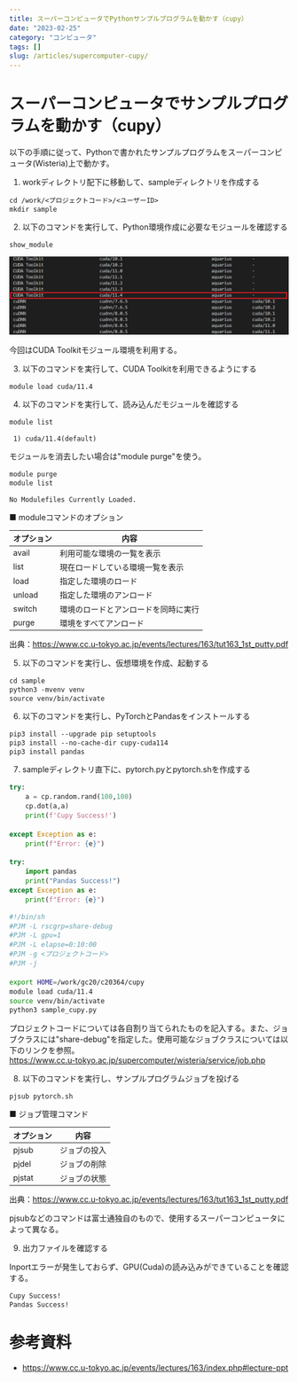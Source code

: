 ```yaml
---
title: スーパーコンピュータでPythonサンプルプログラムを動かす（cupy）
date: "2023-02-25"
category: "コンピュータ"
tags: []
slug: /articles/supercomputer-cupy/
---
```



# スーパーコンピュータでサンプルプログラムを動かす（cupy）
以下の手順に従って、Pythonで書かれたサンプルプログラムをスーパーコンピュータ(Wisteria)上で動かす。

1. workディレクトリ配下に移動して、sampleディレクトリを作成する

```
cd /work/<プロジェクトコード>/<ユーザーID>
mkdir sample
```

2. 以下のコマンドを実行して、Python環境作成に必要なモジュールを確認する

```
show_module
```

![show_moduleコマンド](./show_module.png)

今回はCUDA Toolkitモジュール環境を利用する。

3. 以下のコマンドを実行して、CUDA Toolkitを利用できるようにする
```
module load cuda/11.4
```

4. 以下のコマンドを実行して、読み込んだモジュールを確認する
```
module list
```

```javascript:title=Output
 1) cuda/11.4(default)  
```

モジュールを消去したい場合は"module purge"を使う。
```
module purge
module list
```

```javascript:title=Output
No Modulefiles Currently Loaded.
```

■ moduleコマンドのオプション

|オプション|内容|
|-|-|
|avail|利用可能な環境の一覧を表示|
|list|現在ロードしている環境一覧を表示|
|load|指定した環境のロード|
|unload|指定した環境のアンロード|
|switch|環境のロードとアンロードを同時に実行|
|purge|環境をすべてアンロード|

出典：https://www.cc.u-tokyo.ac.jp/events/lectures/163/tut163_1st_putty.pdf

5. 以下のコマンドを実行し、仮想環境を作成、起動する
```
cd sample
python3 -mvenv venv
source venv/bin/activate
```

6. 以下のコマンドを実行し、PyTorchとPandasをインストールする
```
pip3 install --upgrade pip setuptools
pip3 install --no-cache-dir cupy-cuda114
pip3 install pandas
```

7. sampleディレクトリ直下に、pytorch.pyとpytorch.shを作成する

```javascript:title=sample_cupy.py
try:
    a = cp.random.rand(100,100)
    cp.dot(a,a)
    print(f'Cupy Success!')

except Exception as e:
    print(f"Error: {e}")

try:
    import pandas
    print("Pandas Success!")
except Exception as e:
    print(f"Error: {e}")
```

```javascript:title=sample_cupy.sh
#!/bin/sh
#PJM -L rscgrp=share-debug
#PJM -L gpu=1
#PJM -L elapse=0:10:00
#PJM -g <プロジェクトコード>
#PJM -j

export HOME=/work/gc20/c20364/cupy
module load cuda/11.4
source venv/bin/activate
python3 sample_cupy.py
```

プロジェクトコードについては各自割り当てられたものを記入する。また、ジョブクラスには"share-debug"を指定した。使用可能なジョブクラスについては以下のリンクを参照。  
https://www.cc.u-tokyo.ac.jp/supercomputer/wisteria/service/job.php

8. 以下のコマンドを実行し、サンプルプログラムジョブを投げる

```
pjsub pytorch.sh
```

■ ジョブ管理コマンド

|オプション|内容|
|-|-|
|pjsub|ジョブの投入|
|pjdel|ジョブの削除|
|pjstat|ジョブの状態|

出典：https://www.cc.u-tokyo.ac.jp/events/lectures/163/tut163_1st_putty.pdf

pjsubなどのコマンドは富士通独自のもので、使用するスーパーコンピュータによって異なる。

9. 出力ファイルを確認する

Inportエラーが発生しておらず、GPU(Cuda)の読み込みができていることを確認する。

```
Cupy Success!
Pandas Success!
```

# 参考資料
+ https://www.cc.u-tokyo.ac.jp/events/lectures/163/index.php#lecture-ppt